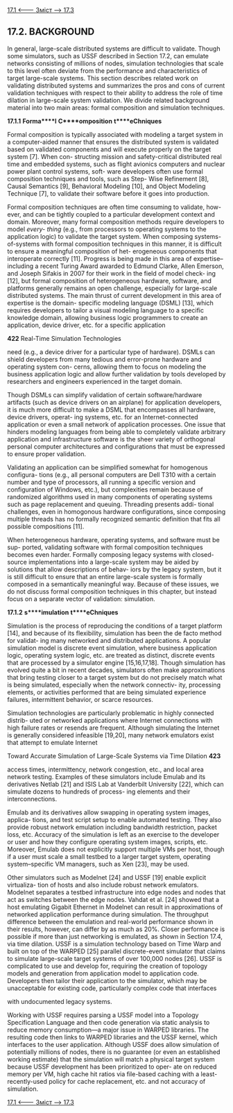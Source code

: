 [17.1 <--- ](17_1.md) [   Зміст   ](README.md) [--> 17.3](17_3.md)

## 17.2. BACKGROUND

In general, large-scale distributed systems are difficult to validate. Though some simulators, such as USSF described in Section 17.2, can emulate networks consisting of millions of nodes, simulation technologies that scale to this level often deviate from the performance and characteristics of target large-scale systems. This section describes related work on validating distributed systems and summarizes the pros and cons of current validation techniques with respect to their ability to address the role of time dilation in large-scale system validation. We divide related background material into two main areas: formal composition and simulation techniques.

 

**17.1.1**  **F****o****r****m****a****l** **C****omposition** **t****eChniques**

Formal composition is typically associated with modeling a target system in a computer-aided manner that ensures the distributed system is validated based on validated components and will execute properly on the target system [7]. When con- structing mission and safety-critical distributed real time and embedded systems, such as flight avionics computers and nuclear power plant control systems, soft- ware developers often use formal composition techniques and tools, such as Step- Wise Refinement [8], Causal Semantics [9], Behavioral Modeling [10], and Object Modeling Technique [7], to validate their software before it goes into production.

Formal composition techniques are often time consuming to validate, how- ever, and can be tightly coupled to a particular development context and domain. Moreover, many formal composition methods require developers to model *every- thing* (e.g., from processors to operating systems to the application logic) to validate the target system. When composing systems-of-systems with formal composition techniques in this manner, it is difficult to ensure a meaningful composition of het- erogeneous components that interoperate correctly [11]. Progress is being made in this area of expertise–including a recent Turing Award awarded to Edmund Clarke, Allen Emerson, and Joseph Sifakis in 2007 for their work in the field of model check- ing [12], but formal composition of heterogeneous hardware, software, and platforms generally remains an open challenge, especially for large-scale distributed systems. The main thrust of current development in this area of expertise is the domain- specific modeling language (DSML) [13], which requires developers to tailor a visual modeling language to a specific knowledge domain, allowing business logic programmers to create an application, device driver, etc. for a specific application



**422**                                       Real-Time Simulation Technologies

 

need (e.g., a device driver for a particular type of hardware). DSMLs can shield developers from many tedious and error-prone hardware and operating system con- cerns, allowing them to focus on modeling the business application logic and allow further validation by tools developed by researchers and engineers experienced in the target domain.

Though DSMLs can simplify validation of certain software/hardware artifacts (such as device drivers on an airplane) for application developers, it is much more difficult to make a DSML that encompasses all hardware, device drivers, operat- ing systems, etc. for an Internet-connected application or even a small network of application processes. One issue that hinders modeling languages from being able to completely validate arbitrary application and infrastructure software is the sheer variety of orthogonal personal computer architectures and configurations that must be expressed to ensure proper validation.

Validating an application can be simplified somewhat for homogenous configura- tions (e.g., all personal computers are Dell T310 with a certain number and type of processors, all running a specific version and configuration of Windows, etc.), but complexities remain because of randomized algorithms used in many components of operating systems such as page replacement and queuing. Threading presents addi- tional challenges, even in homogonous hardware configurations, since composing multiple threads has no formally recognized semantic definition that fits all possible compositions [11].

When heterogeneous hardware, operating systems, and software must be sup- ported, validating software with formal composition techniques becomes even harder. Formally composing legacy systems with closed-source implementations into a large-scale system may be aided by solutions that allow descriptions of behav- iors by the legacy system, but it is still difficult to ensure that an entire large-scale system is formally composed in a semantically meaningful way. Because of these issues, we do not discuss formal composition techniques in this chapter, but instead focus on a separate vector of validation: simulation.

 

**17.1.2**  **s****imulation** **t****eChniques**

Simulation is the process of reproducing the conditions of a target platform [14], and because of its flexibility, simulation has been the de facto method for validat- ing many networked and distributed applications. A popular simulation model is discrete event simulation, where business application logic, operating system logic, etc. are treated as distinct, discrete events that are processed by a simulator engine [15,16,17,18]. Though simulation has evolved quite a bit in recent decades, simulators often make approximations that bring testing closer to a target system but do not precisely match what is being simulated, especially when the network connectiv- ity, processing elements, or activities performed that are being simulated experience failures, intermittent behavior, or scarce resources.

Simulation technologies are particularly problematic in highly connected distrib- uted or networked applications where Internet connections with high failure rates or resends are frequent. Although simulating the Internet is generally considered infeasible [19,20], many network emulators exist that attempt to emulate Internet



Toward Accurate Simulation of Large-Scale Systems via Time Dilation       **423**

 

access times, intermittency, network congestion, etc., and local area network testing. Examples of these simulators include Emulab and its derivatives Netlab [21] and ISIS Lab at Vanderbilt University [22], which can simulate dozens to hundreds of process- ing elements and their interconnections.

Emulab and its derivatives allow swapping in operating system images, applica- tions, and test script setup to enable automated testing. They also provide robust network emulation including bandwidth restriction, packet loss, etc. Accuracy of the simulation is left as an exercise to the developer or user and how they configure operating system images, scripts, etc. Moreover, Emulab does not explicitly support multiple VMs per host, though if a user must scale a small testbed to a larger target system, operating system–specific VM managers, such as Xen [23], may be used.

Other simulators such as Modelnet [24] and USSF [19] enable explicit virtualiza- tion of hosts and also include robust network emulators. Modelnet separates a testbed infrastructure into edge nodes and nodes that act as switches between the edge nodes. Vahdat et al. [24] showed that a host emulating Gigabit Ethernet in Modelnet can result in approximations of networked application performance during simulation. The throughput difference between the emulation and real-world performance shown in their results, however, can differ by as much as 20%. Closer performance is possible if more than just networking is emulated, as shown in Section 17.4, via time dilation. USSF is a simulation technology based on Time Warp and built on top of the WARPED [25] parallel discrete-event simulator that claims to simulate large-scale target systems of over 100,000 nodes [26]. USSF is complicated to use and develop for, requiring the creation of topology models and generation from application model to application code. Developers then tailor their application to the simulator, which may be unacceptable for existing code, particularly complex code that interfaces

with undocumented legacy systems.

Working with USSF requires parsing a USSF model into a Topology Specification Language and then code generation via static analysis to reduce memory consumption—a major issue in WARPED libraries. The resulting code then links to WARPED libraries and the USSF kernel, which interfaces to the user application. Although USSF does allow simulation of potentially millions of nodes, there is no guarantee (or even an established working estimate) that the simulation will match a physical target system because USSF development has been prioritized to oper- ate on reduced memory per VM, high cache hit ratios via file-based caching with a least-recently-used policy for cache replacement, etc. and not accuracy of simulation.

[17.1 <--- ](17_1.md) [   Зміст   ](README.md) [--> 17.3](17_3.md)